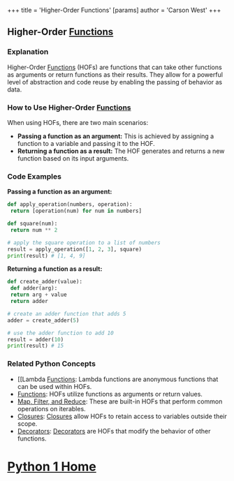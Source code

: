 +++
 title = 'Higher-Order Functions'
[params]
	author = 'Carson West'
+++
## Higher-Order [Functions](./../functions/)

### Explanation
Higher-Order [Functions](./../functions/) (HOFs) are functions that can take other functions as arguments or return functions as their results. They allow for a powerful level of abstraction and code reuse by enabling the passing of behavior as data.

### How to Use Higher-Order [Functions](./../functions/)
When using HOFs, there are two main scenarios:

- **Passing a function as an argument:** This is achieved by assigning a function to a variable and passing it to the HOF.
- **Returning a function as a result:** The HOF generates and returns a new function based on its input arguments.

### Code Examples
**Passing a function as an argument:**

```python
def apply_operation(numbers, operation):
 return [operation(num) for num in numbers]

def square(num):
 return num ** 2

# apply the square operation to a list of numbers
result = apply_operation([1, 2, 3], square)
print(result) # [1, 4, 9]
```

**Returning a function as a result:**

```python
def create_adder(value):
 def adder(arg):
 return arg + value
 return adder

# create an adder function that adds 5
adder = create_adder(5)

# use the adder function to add 10
result = adder(10)
print(result) # 15
```

### Related Python Concepts

- [[Lambda [Functions](./../functions/): Lambda functions are anonymous functions that can be used within HOFs.
- [Functions](./../functions/): HOFs utilize functions as arguments or return values.
- [Map, Filter, and Reduce](./../map-filter-and-reduce/): These are built-in HOFs that perform common operations on iterables.
- [Closures](./../closures/): [Closures](./../closures/) allow HOFs to retain access to variables outside their scope.
- [Decorators](./../decorators/): [Decorators](./../decorators/) are HOFs that modify the behavior of other functions.
# [Python 1 Home](./../python-1-home/)